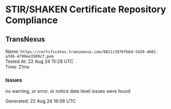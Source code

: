 # STIR/SHAKEN Certificate Repository Compliance

## TransNexus

Name: `https://certificates.transnexus.com/982J/2876fb6d-5420-4681-afd6-4799ee3589cf.pem`\
Tested At: 22 Aug 24 15:28 UTC\
Time: 21ms

### Issues

no warning, or error, or notice date level issues were found

Generated: 22 Aug 24 16:06 UTC